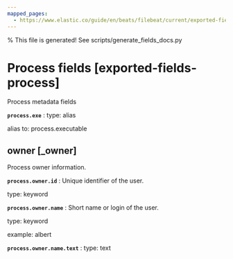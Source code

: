 ```yaml
---
mapped_pages:
  - https://www.elastic.co/guide/en/beats/filebeat/current/exported-fields-process.html
---
```


% This file is generated! See scripts/generate_fields_docs.py

# Process fields [exported-fields-process]

Process metadata fields

**`process.exe`**
:   type: alias

alias to: process.executable


## owner [_owner]

Process owner information.

**`process.owner.id`**
:   Unique identifier of the user.

type: keyword


**`process.owner.name`**
:   Short name or login of the user.

type: keyword

example: albert


**`process.owner.name.text`**
:   type: text


